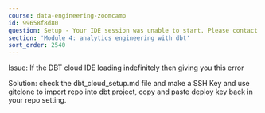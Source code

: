 ```yaml
---
course: data-engineering-zoomcamp
id: 99658f8d80
question: Setup - Your IDE session was unable to start. Please contact support.
section: 'Module 4: analytics engineering with dbt'
sort_order: 2540
---
```


Issue: If the DBT cloud IDE loading indefinitely then giving you this error

Solution: check the dbt_cloud_setup.md  file and make a SSH Key and use gitclone to import repo into dbt project, copy and paste deploy key back in your repo setting.

